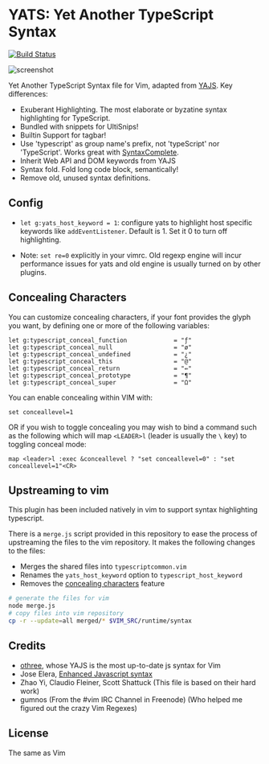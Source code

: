 YATS: Yet Another TypeScript Syntax
===================================

[![Build Status](https://github.com/HerringtonDarkholme/yats.vim/actions/workflows/ci.yml/badge.svg)](https://github.com/HerringtonDarkholme/yats.vim/actions/workflows/ci.yml)

![screenshot](https://raw.githubusercontent.com/HerringtonDarkholme/yats.vim/master/screenshot.png)

Yet Another TypeScript Syntax file for Vim, adapted from [YAJS](https://github.com/othree/yajs.vim).
Key differences:

* Exuberant Highlighting. The most elaborate or byzatine syntax highlighting for TypeScript.
* Bundled with snippets for UltiSnips!
* Builtin Support for tagbar!
* Use 'typescript' as group name's prefix, not 'typeScript' nor 'TypeScript'. Works great with [SyntaxComplete](https://github.com/vim-scripts/SyntaxComplete).
* Inherit Web API and DOM keywords from YAJS
* Syntax fold. Fold long code block, semantically!
* Remove old, unused syntax definitions.

Config
----
* `let g:yats_host_keyword = 1`: configure yats to highlight host specific keywords like `addEventListener`. Default is 1. Set it 0 to turn off highlighting.

* Note: `set re=0` explicitly in your vimrc. Old regexp engine will incur performance issues for yats and old engine is usually turned on by other plugins.

Concealing Characters
----

You can customize concealing characters, if your font provides the glyph you want, by defining one or more of the following variables:

```vim
let g:typescript_conceal_function             = "ƒ"
let g:typescript_conceal_null                 = "ø"
let g:typescript_conceal_undefined            = "¿"
let g:typescript_conceal_this                 = "@"
let g:typescript_conceal_return               = "⇚"
let g:typescript_conceal_prototype            = "¶"
let g:typescript_conceal_super                = "Ω"
```

You can enable concealing within VIM with:

```vim
set conceallevel=1
```

OR if you wish to toggle concealing you may wish to bind a command such as the following which will map `<LEADER>l` (leader is usually the `\` key) to toggling conceal mode:

```vim
map <leader>l :exec &conceallevel ? "set conceallevel=0" : "set conceallevel=1"<CR>
```

Upstreaming to vim
-------

This plugin has been included natively in vim to support syntax highlighting typescript.

There is a `merge.js` script provided in this repository to ease the process of upstreaming the files to the vim repository. It makes the following changes to the files:

* Merges the shared files into `typescriptcommon.vim`
* Renames the `yats_host_keyword` option to `typescript_host_keyword`
* Removes the [concealing characters](#concealing-characters) feature

```sh
# generate the files for vim
node merge.js
# copy files into vim repository
cp -r --update=all merged/* $VIM_SRC/runtime/syntax
```

Credits
-------

- [othree](https://github.com/othree), whose YAJS is the most up-to-date js syntax for Vim
- Jose Elera, [Enhanced Javascript syntax](http://www.vim.org/scripts/script.php?script_id=3425)
- Zhao Yi, Claudio Fleiner, Scott Shattuck (This file is based on their hard work)
- gumnos (From the #vim IRC Channel in Freenode) (Who helped me figured out the crazy Vim Regexes)

License
-------

The same as Vim

